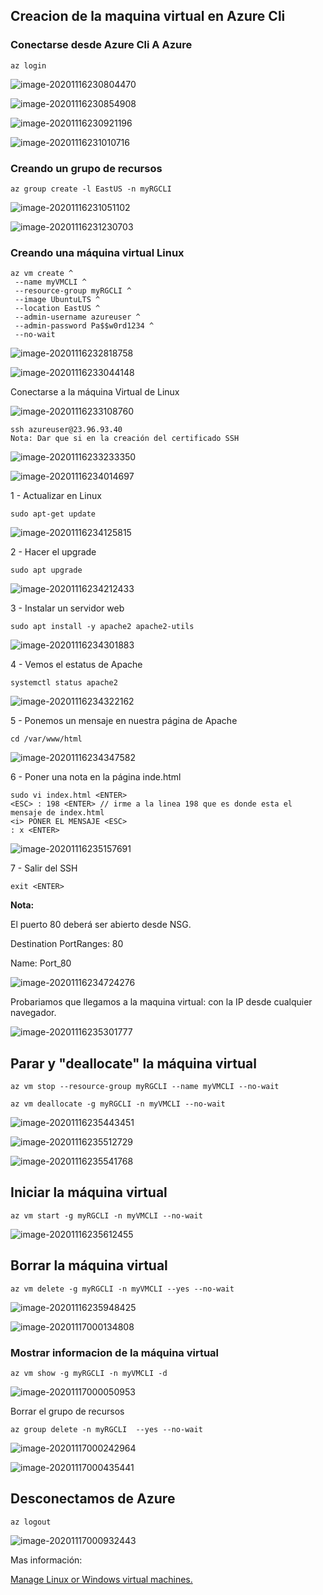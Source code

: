 ## Creacion de la maquina virtual en Azure Cli

### Conectarse desde Azure Cli A Azure

```
az login
```

![image-20201116230804470](images/image-20201116230804470.png)

![image-20201116230854908](images/image-20201116230854908.png)

![image-20201116230921196](images/image-20201116230921196.png)

![image-20201116231010716](images/image-20201116231010716.png)



### Creando un grupo de recursos

```
az group create -l EastUS -n myRGCLI 
```

![image-20201116231051102](images/image-20201116231051102.png)

![image-20201116231230703](images/image-20201116231230703.png)



### Creando una máquina virtual Linux

```
az vm create ^
 --name myVMCLI ^
 --resource-group myRGCLI ^
 --image UbuntuLTS ^
 --location EastUS ^
 --admin-username azureuser ^
 --admin-password Pa$$w0rd1234 ^
 --no-wait
```

![image-20201116232818758](images/image-20201116232818758.png)

![image-20201116233044148](images/image-20201116233044148.png)



Conectarse a la máquina Virtual de Linux

![image-20201116233108760](images/image-20201116233108760.png)



```
ssh azureuser@23.96.93.40
Nota: Dar que si en la creación del certificado SSH
```

![image-20201116233233350](images/image-20201116233233350.png)

![image-20201116234014697](images/image-20201116234014697.png)





1 - Actualizar en Linux

```
sudo apt-get update
```

![image-20201116234125815](images/image-20201116234125815.png)



2 - Hacer el upgrade

```
sudo apt upgrade
```

![image-20201116234212433](images/image-20201116234212433.png)



3 - Instalar un servidor web

```
sudo apt install -y apache2 apache2-utils
```

![image-20201116234301883](images/image-20201116234301883.png)



4 - Vemos el estatus de Apache

```
systemctl status apache2
```

![image-20201116234322162](images/image-20201116234322162.png)



5 - Ponemos un mensaje en nuestra página de Apache

```
cd /var/www/html
```

![image-20201116234347582](images/image-20201116234347582.png)

6 - Poner una nota en la página inde.html

```
sudo vi index.html <ENTER>
<ESC> : 198 <ENTER> // irme a la linea 198 que es donde esta el mensaje de index.html
<i> PONER EL MENSAJE <ESC>
: x <ENTER>

```

![image-20201116235157691](images/image-20201116235157691.png)

7 - Salir del SSH

```
exit <ENTER>
```

**Nota:**

El puerto 80 deberá ser abierto desde NSG.

Destination PortRanges: 80

Name: Port_80

![image-20201116234724276](images/image-20201116234724276.png)



Probariamos que llegamos a la maquina virtual: con la IP desde cualquier navegador.

![image-20201116235301777](images/image-20201116235301777.png)

## Parar y "deallocate" la máquina virtual

```
az vm stop --resource-group myRGCLI --name myVMCLI --no-wait
```

```
az vm deallocate -g myRGCLI -n myVMCLI --no-wait
```

![image-20201116235443451](images/image-20201116235443451.png)

![image-20201116235512729](images/image-20201116235512729.png)

![image-20201116235541768](images/image-20201116235541768.png)



## Iniciar la máquina virtual

```
az vm start -g myRGCLI -n myVMCLI --no-wait
```

![image-20201116235612455](images/image-20201116235612455.png)



## Borrar la máquina virtual

```
az vm delete -g myRGCLI -n myVMCLI --yes --no-wait
```

![image-20201116235948425](images/image-20201116235948425.png)

![image-20201117000134808](images/image-20201117000134808.png)



### Mostrar informacion de la máquina virtual

```
az vm show -g myRGCLI -n myVMCLI -d
```

![image-20201117000050953](images/image-20201117000050953.png)



Borrar el grupo de recursos

```
az group delete -n myRGCLI  --yes --no-wait
```

![image-20201117000242964](images/image-20201117000242964.png)

![image-20201117000435441](images/image-20201117000435441.png)



## Desconectamos de Azure

```
az logout
```

![image-20201117000932443](images/image-20201117000932443.png)

Mas información:

[Manage Linux or Windows virtual machines.](https://docs.microsoft.com/en-us/cli/azure/vm?view=azure-cli-latest)

